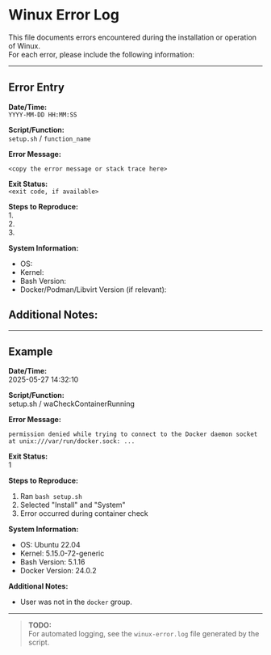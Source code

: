 # Winux Error Log

This file documents errors encountered during the installation or operation of Winux.  
For each error, please include the following information:

---

## Error Entry

**Date/Time:**  
`YYYY-MM-DD HH:MM:SS`

**Script/Function:**  
`setup.sh` / `function_name`

**Error Message:**  
```
<copy the error message or stack trace here>
```

**Exit Status:**  
`<exit code, if available>`

**Steps to Reproduce:**  
1.  
2.  
3.  

**System Information:**  
- OS:  
- Kernel:  
- Bash Version:  
- Docker/Podman/Libvirt Version (if relevant):  

**Additional Notes:**  
-  
---

## Example

**Date/Time:**  
2025-05-27 14:32:10

**Script/Function:**  
setup.sh / waCheckContainerRunning

**Error Message:**  
```
permission denied while trying to connect to the Docker daemon socket at unix:///var/run/docker.sock: ...
```

**Exit Status:**  
1

**Steps to Reproduce:**  
1. Ran `bash setup.sh`
2. Selected "Install" and "System"
3. Error occurred during container check

**System Information:**  
- OS: Ubuntu 22.04
- Kernel: 5.15.0-72-generic
- Bash Version: 5.1.16
- Docker Version: 24.0.2

**Additional Notes:**  
- User was not in the `docker` group.

---

> **TODO:**  
> For automated logging, see the `winux-error.log` file generated by the script.